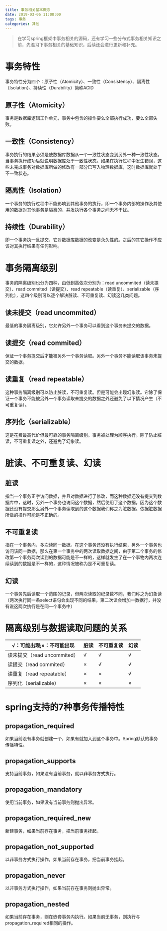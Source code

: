 ```yaml
---
title: 事务相关基本概念
date: 2019-03-06 11:00:00
tags: 事务
categories: 其他
---
```


> 在学习spring框架中事务相关的源码，还有学习一些分布式事务相关知识之前，先温习下事务相关的基础知识，后续还会进行更新和补充。

<!-- more -->

# 事务特性
事务特性分为四个：原子性（Atomicity）、一致性（Consistency）、隔离性（Isolation）、持续性（Durability）简称ACID
## 原子性（Atomicity）
事务是数据库逻辑工作单元，事务中包含的操作要么全部执行成功，要么全部失败。
## 一致性（Consistency）
事务执行的结果必须是使数据库数据从一个一致性状态变到另外一种一致性状态。当事务执行成功后就说明数据库处于一致性状态。如果在执行过程中发生错误，这些未完成事务对数据库所做的修改有一部分已写入物理数据库，这时数据库就处于不一致状态。
## 隔离性（Isolation）
一个事务的执行过程中不能影响到其他事务的执行，即一个事务内部的操作及其使用的数据对其他事务是隔离的，并发执行各个事务之间无不干扰。
## 持续性（Durability）
即一个事务执一旦提交，它对数据库数据的改变是永久性的。之后的其它操作不应该对其执行结果有任何影响。

# 事务隔离级别
事务的隔离级别也分为四种，由低到高依次分别为：read uncommited（读未提交）、read commited（读提交）、read repeatable（读重复）、serializable（序列化），这四个级别可以逐个解决脏读、不可重复读、幻读这几类问题。
## 读未提交（read uncommited）
最低的事务隔离级别，它允许另外一个事务可以看到这个事务未提交的数据。
## 读提交（read commited）
保证一个事务提交后才能被另外一个事务读取。另外一个事务不能读取该事务未提交的数据。
## 读重复（read repeatable）
这种事务隔离级别可以防止脏读，不可重复读。但是可能会出现幻象读。它除了保证一个事务不能被另外一个事务读取未提交的数据之外还避免了以下情况产生（不可重复读）。
## 序列化（serializable）
这是花费最高代价但最可靠的事务隔离级别。事务被处理为顺序执行。除了防止脏读，不可重复读之外，还避免了幻象读。

# 脏读、不可重复读、幻读
## 脏读
指当一个事务正字访问数据，并且对数据进行了修改，而这种数据还没有提交到数据库中，这时，另外一个事务也访问这个数据，然后使用了这个数据。因为这个数据还没有提交那么另外一个事务读取到的这个数据我们称之为脏数据。依据脏数据所做的操作可能是不正确的。
## 不可重复读
指在一个事务内，多次读同一数据。在这个事务还没有执行结束，另外一个事务也访问该同一数据，那么在第一个事务中的两次读取数据之间，由于第二个事务的修改第一个事务两次读到的数据可能是不一样的，这样就发生了在一个事物内两次连续读到的数据是不一样的，这种情况被称为是不可重复读。
## 幻读
一个事务先后读取一个范围的记录，但两次读取的纪录数不同，我们称之为幻象读（两次执行同一条select语句会出现不同的结果，第二次读会增加一数据行，并没有说这两次执行是在同一个事务中）

# 隔离级别与数据读取问题的关系
√：可能出现;×：不可能出现 | 脏读 | 不可重复读 | 幻读
---|---|---|---
读未提交（read uncommited） | √ | √ | √
读提交（read commited）     | × | √ | √ 
读重复（read repeatable）   | × | × | √ 
序列化（serializable）      | × | × | × 


# spring支持的7种事务传播特性
## propagation_required
如果当前没有事务就创建一个，如果有就加入到这个事务中。Spring默认的事务传播特性。
## propagation_supports
支持当前事务，如果没有当前事务，就以非事务方式执行。
## propagation_mandatory
使用当前事务，如果没有当前事务则抛出异常。
## propagation_required_new
新建事务，如果当前存在事务，把当前事务挂起。
## propagation_not_supported
以非事务方式执行操作，如果当前存在事务，把当前事务挂起。
## propagation_never
以非事务方式执行操作，如果当前存在事务则抛出异常。
## propagation_nested
如果当前存在事务，则在嵌套事务内执行。如果当前无事务，则执行与propagation_required相同的操作。

